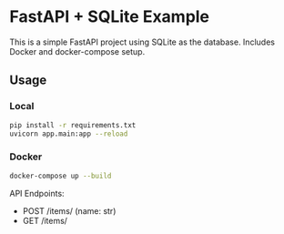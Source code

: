 # FastAPI + SQLite Example

This is a simple FastAPI project using SQLite as the database. Includes Docker and docker-compose setup.

## Usage

### Local
```bash
pip install -r requirements.txt
uvicorn app.main:app --reload
```

### Docker
```bash
docker-compose up --build
```

API Endpoints:
- POST /items/ (name: str)
- GET /items/
